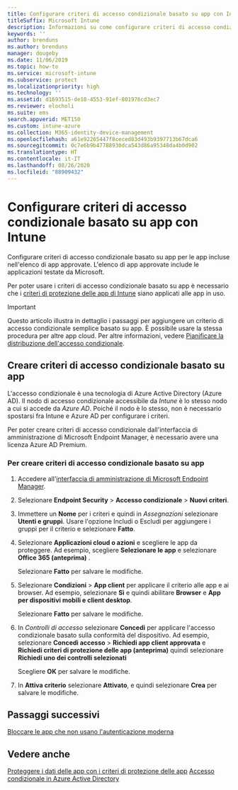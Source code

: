 ```yaml
---
title: Configurare criteri di accesso condizionale basato su app con Intune
titleSuffix: Microsoft Intune
description: Informazioni su come configurare criteri di accesso condizionale basato su app con Intune.
keywords: ''
author: brenduns
ms.author: brenduns
manager: dougeby
ms.date: 11/06/2019
ms.topic: how-to
ms.service: microsoft-intune
ms.subservice: protect
ms.localizationpriority: high
ms.technology: ''
ms.assetid: d1693515-de18-4553-91ef-801976cd3ec7
ms.reviewer: elocholi
ms.suite: ems
search.appverid: MET150
ms.custom: intune-azure
ms.collection: M365-identity-device-management
ms.openlocfilehash: a61e92265447f8ceced83d493b9397713b67dca6
ms.sourcegitcommit: 0c7e6b9b47788930dca543d86a95348da4b0d902
ms.translationtype: HT
ms.contentlocale: it-IT
ms.lasthandoff: 08/26/2020
ms.locfileid: "88909432"
---
```

# <a name="set-up-app-based-conditional-access-policies-with-intune"></a>Configurare criteri di accesso condizionale basato su app con Intune

Configurare criteri di accesso condizionale basato su app per le app incluse nell'elenco di app approvate. L'elenco di app approvate include le applicazioni testate da Microsoft.

Per poter usare i criteri di accesso condizionale basato su app è necessario che i [criteri di protezione delle app di Intune](../apps/app-protection-policies.md) siano applicati alle app in uso.

> [!IMPORTANT]
> Questo articolo illustra in dettaglio i passaggi per aggiungere un criterio di accesso condizionale semplice basato su app. È possibile usare la stessa procedura per altre app cloud. Per altre informazioni, vedere [Pianificare la distribuzione dell'accesso condizionale](/azure/active-directory/conditional-access/plan-conditional-access).

## <a name="create-app-based-conditional-access-policies"></a>Creare criteri di accesso condizionale basato su app

L'accesso condizionale è una tecnologia di Azure Active Directory (Azure AD). Il nodo di accesso condizionale accessibile da *Intune* è lo stesso nodo a cui si accede da *Azure AD*. Poiché il nodo è lo stesso, non è necessario spostarsi fra Intune e Azure AD per configurare i criteri.

Per poter creare criteri di accesso condizionale dall'interfaccia di amministrazione di Microsoft Endpoint Manager, è necessario avere una licenza Azure AD Premium.

### <a name="to-create-an-app-based-conditional-access-policy"></a>Per creare criteri di accesso condizionale basato su app

1. Accedere all'[interfaccia di amministrazione di Microsoft Endpoint Manager](https://go.microsoft.com/fwlink/?linkid=2109431).

2. Selezionare **Endpoint Security** > **Accesso condizionale** > **Nuovi criteri**.

3. Immettere un **Nome** per i criteri e quindi in *Assegnazioni* selezionare **Utenti e gruppi**. Usare l'opzione Includi o Escludi per aggiungere i gruppi per il criterio e selezionare **Fatto**.

4. Selezionare **Applicazioni cloud o azioni** e scegliere le app da proteggere. Ad esempio, scegliere **Selezionare le app** e selezionare **Office 365 (anteprima)** .

   Selezionare **Fatto** per salvare le modifiche.

5. Selezionare **Condizioni** > **App client** per applicare il criterio alle app e ai browser. Ad esempio, selezionare **Sì** e quindi abilitare **Browser** e **App per dispositivi mobili e client desktop**.

   Selezionare **Fatto** per salvare le modifiche.

6. In *Controlli di accesso* selezionare **Concedi** per applicare l'accesso condizionale basato sulla conformità del dispositivo. Ad esempio, selezionare **Concedi accesso** > **Richiedi app client approvata** e **Richiedi criteri di protezione delle app (anteprima)** quindi selezionare **Richiedi uno dei controlli selezionati**

   Scegliere **OK** per salvare le modifiche.

7. In **Attiva criterio** selezionare **Attivato**, e quindi selezionare **Crea** per salvare le modifiche.





## <a name="next-steps"></a>Passaggi successivi
[Bloccare le app che non usano l'autenticazione moderna](app-modern-authentication-block.md)

## <a name="see-also"></a>Vedere anche

[Proteggere i dati delle app con i criteri di protezione delle app](../apps/app-protection-policies.md)
[Accesso condizionale in Azure Active Directory](/azure/active-directory/active-directory-conditional-access)